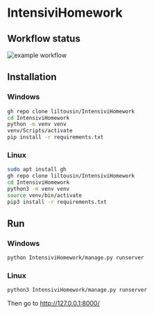# IntensiviHomework
## Workflow status
![example workflow](https://github.com/liltousin/IntensiviHomework/actions/workflows/python-package.yml/badge.svg)
## Installation
### Windows
```bash
gh repo clone liltousin/IntensiviHomework
cd IntensiviHomework
python -m venv venv
venv/Scripts/activate
pip install -r requirements.txt
```
### Linux 
```bash
sudo apt install gh
gh repo clone liltousin/IntensiviHomework
cd IntensiviHomework
python3 -m venv venv
source venv/bin/activate
pip3 install -r requirements.txt
```
## Run
### Windows
```bash
python IntensiviHomework/manage.py runserver
```
### Linux
```bash
python3 IntensiviHomework/manage.py runserver
```
Then go to http://127.0.0.1:8000/
